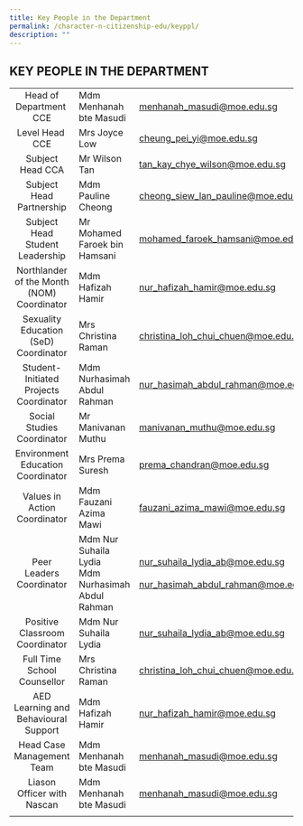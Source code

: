 ```yaml
---
title: Key People in the Department
permalink: /character-n-citizenship-edu/keyppl/
description: ""
---
```

## KEY PEOPLE IN THE DEPARTMENT

|   |   |   |
|:-:|---|---|
| Head of Department  CCE  | Mdm Menhanah bte Masudi  | [menhanah\_masudi@moe.edu.sg](mailto:menhanah_masudi@moe.edu.sg)  |
| Level Head  CCE  | Mrs Joyce Low  | [cheung\_pei\_yi@moe.edu.sg](mailto:cheung_pei_yi@moe.edu.sg)  |
| Subject Head CCA  | Mr Wilson Tan  | [tan\_kay\_chye\_wilson@moe.edu.sg](mailto:tan_kay_chye_wilson@moe.edu.sg)  |
| Subject Head Partnership  | Mdm Pauline Cheong  | [cheong\_siew\_lan\_pauline@moe.edu.sg](mailto:cheong_siew_lan_pauline@moe.edu.sg)  |
| Subject Head Student Leadership  | Mr Mohamed Faroek bin Hamsani  | [mohamed\_faroek\_hamsani@moe.edu.sg](mailto:mohamed_faroek_hamsani@moe.edu.sg)  |
| Northlander of the Month (NOM) Coordinator  | Mdm Hafizah Hamir  | [nur\_hafizah\_hamir@moe.edu.sg](mailto:nur_hafizah_hamir@moe.edu.sg)  |
| Sexuality Education (SeD) Coordinator  | Mrs Christina Raman  | [christina\_loh\_chui\_chuen@moe.edu.sg](mailto:christina_loh_chui_chuen@moe.edu.sg)  |
| Student-Initiated Projects Coordinator  | Mdm Nurhasimah Abdul Rahman  | [nur\_hasimah\_abdul\_rahman@moe.edu.sg](mailto:nur_hasimah_abdul_rahman@moe.edu.sg)  |
| Social Studies Coordinator  | Mr Manivanan Muthu  | [manivanan\_muthu@moe.edu.sg](mailto:manivanan_muthu@moe.edu.sg)  |
| Environment Education Coordinator  | Mrs Prema Suresh  | [prema\_chandran@moe.edu.sg](mailto:prema_chandran@moe.edu.sg)  |
| Values in Action Coordinator  | Mdm Fauzani Azima Mawi  | [fauzani\_azima\_mawi@moe.edu.sg](mailto:fauzani_azima_mawi@moe.edu.sg)  |
| Peer Leaders Coordinator  | Mdm Nur Suhaila Lydia<br>Mdm Nurhasimah Abdul Rahman  | [nur\_suhaila\_lydia\_ab@moe.edu.sg](mailto:nur_suhaila_lydia_ab@moe.edu.sg)<br><br>[nur\_hasimah\_abdul\_rahman@moe.edu.sg](mailto:nur_hasimah_abdul_rahman@moe.edu.sg)  |
| Positive Classroom Coordinator  | Mdm Nur Suhaila Lydia  | [nur\_suhaila\_lydia\_ab@moe.edu.sg](mailto:nur_suhaila_lydia_ab@moe.edu.sg)  |
| Full Time School Counsellor  | Mrs Christina Raman  | [christina\_loh\_chui\_chuen@moe.edu.sg](mailto:christina_loh_chui_chuen@moe.edu.sg)  |
| AED Learning and Behavioural Support  | Mdm Hafizah Hamir  | [nur\_hafizah\_hamir@moe.edu.sg](mailto:nur_hafizah_hamir@moe.edu.sg)  |
| Head Case Management Team  | Mdm Menhanah bte Masudi  | [menhanah\_masudi@moe.edu.sg](mailto:menhanah_masudi@moe.edu.sg)  |
| Liason Officer with Nascan  | Mdm Menhanah bte Masudi  | [menhanah\_masudi@moe.edu.sg](mailto:menhanah_masudi@moe.edu.sg)  |
|   |   |   |
